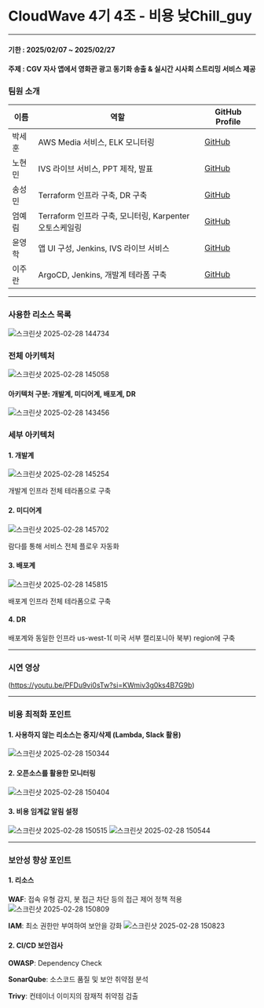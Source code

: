 # CloudWave 4기 4조 - 비용 낮Chill_guy
---
#### 기한 : 2025/02/07 ~ 2025/02/27
#### 주제 : CGV 자사 앱에서 영화관 광고 동기화 송출 & 실시간 시사회 스트리밍 서비스 제공

### 팀원 소개
| 이름  | 역할 | GitHub Profile |
|-------|------------------------------|--------------------------------|
| 박세훈 | AWS Media 서비스, ELK 모니터링 | [GitHub](https://github.com/silver00-psh) |
| 노현민 | IVS 라이브 서비스, PPT 제작, 발표 | [GitHub](https://github.com/lulu010223) |
| 송성민 | Terraform 인프라 구축, DR 구축 | [GitHub](https://github.com/happiness00000) |
| 엄예림 | Terraform 인프라 구축, 모니터링, Karpenter 오토스케일링 | [GitHub](https://github.com/EomYerim) |
| 윤영학 | 앱 UI 구성, Jenkins, IVS 라이브 서비스 | [GitHub](https://github.com/okhi3945) |
| 이주란 | ArgoCD, Jenkins, 개발계 테라폼 구축 | [GitHub](https://github.com/na2neo4) |


---
### 사용한 리소스 목록
![스크린샷 2025-02-28 144734](https://github.com/user-attachments/assets/23ec3f8a-c75a-4b73-be09-d749ff05bcc9)

### 전체 아키텍처
![스크린샷 2025-02-28 145058](https://github.com/user-attachments/assets/04c1d992-0d27-46dc-aa45-c48e92ccd537)

#### 아키텍처 구분: 개발계, 미디어계, 배포계, DR
![스크린샷 2025-02-28 143456](https://github.com/user-attachments/assets/3af48dc5-e27f-465f-bc05-f955297a56ec)

### 세부 아키텍처

#### 1. 개발계
![스크린샷 2025-02-28 145254](https://github.com/user-attachments/assets/1d439cfb-4b2d-486e-ac13-f46454df5140)  

개발계 인프라 전체 테라폼으로 구축

#### 2. 미디어계
![스크린샷 2025-02-28 145702](https://github.com/user-attachments/assets/a021fab4-5434-401d-82a2-364040531adc)  

람다를 통해 서비스 전체 플로우 자동화

#### 3. 배포계
![스크린샷 2025-02-28 145815](https://github.com/user-attachments/assets/d9601529-ba28-48ab-8d27-91de3a4245aa)  

배포계 인프라 전체 테라폼으로 구축

#### 4. DR
배포계와 동일한 인프라 us-west-1(	미국 서부 캘리포니아 북부) region에 구축

---
### 시연 영상
(https://youtu.be/PFDu9vi0sTw?si=KWmiv3g0ks4B7G9b)

---
### 비용 최적화 포인트
#### 1. 사용하지 않는 리소스는 중지/삭제 (Lambda, Slack 활용)
![스크린샷 2025-02-28 150344](https://github.com/user-attachments/assets/0e464584-95a0-4f39-8fa6-6af44662b405)


#### 2. 오픈소스를 활용한 모니터링
![스크린샷 2025-02-28 150404](https://github.com/user-attachments/assets/a611792d-ed15-4d31-bacb-be27cca2bb9c)

#### 3. 비용 임계값 알림 설정
![스크린샷 2025-02-28 150515](https://github.com/user-attachments/assets/a987a17d-51c3-4e49-b99e-e7ab0788d896)
![스크린샷 2025-02-28 150544](https://github.com/user-attachments/assets/6426e64b-563c-4706-8ee6-04b771e097ea)

---
### 보안성 향상 포인트
#### 1. 리소스
**WAF**: 접속 유형 감지, 봇 접근 차단 등의 접근 제어 정책 적용
![스크린샷 2025-02-28 150809](https://github.com/user-attachments/assets/7893f779-e3ca-4ec2-988d-2d49dedf305a)  

**IAM**: 최소 권한만 부여하여 보안을 강화
![스크린샷 2025-02-28 150823](https://github.com/user-attachments/assets/9b686bcb-76b8-4754-83c0-900433361ddc)

#### 2. CI/CD 보안검사
**OWASP**: Dependency Check  

**SonarQube**: 소스코드 품질 및 보안 취약점 분석  

**Trivy**: 컨테이너 이미지의 잠재적 취약점 검출










